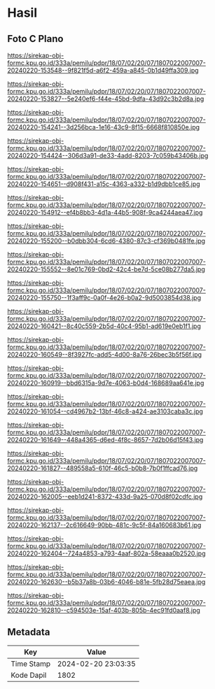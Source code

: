 # Hasil

## Foto C Plano

https://sirekap-obj-formc.kpu.go.id/333a/pemilu/pdpr/18/07/02/20/07/1807022007007-20240220-153548--9f821f5d-a6f2-459a-a845-0b1d49ffa309.jpg

https://sirekap-obj-formc.kpu.go.id/333a/pemilu/pdpr/18/07/02/20/07/1807022007007-20240220-153827--5e240ef6-f44e-45bd-9dfa-43d92c3b2d8a.jpg

https://sirekap-obj-formc.kpu.go.id/333a/pemilu/pdpr/18/07/02/20/07/1807022007007-20240220-154241--3d256bca-1e16-43c9-8f15-6668f810850e.jpg

https://sirekap-obj-formc.kpu.go.id/333a/pemilu/pdpr/18/07/02/20/07/1807022007007-20240220-154424--306d3a91-de33-4add-8203-7c059b43406b.jpg

https://sirekap-obj-formc.kpu.go.id/333a/pemilu/pdpr/18/07/02/20/07/1807022007007-20240220-154651--d908f431-a15c-4363-a332-b1d9dbb1ce85.jpg

https://sirekap-obj-formc.kpu.go.id/333a/pemilu/pdpr/18/07/02/20/07/1807022007007-20240220-154912--ef4b8bb3-4d1a-44b5-908f-9ca4244aea47.jpg

https://sirekap-obj-formc.kpu.go.id/333a/pemilu/pdpr/18/07/02/20/07/1807022007007-20240220-155200--b0dbb304-6cd6-4380-87c3-cf369b0481fe.jpg

https://sirekap-obj-formc.kpu.go.id/333a/pemilu/pdpr/18/07/02/20/07/1807022007007-20240220-155552--8e01c769-0bd2-42c4-be7d-5ce08b277da5.jpg

https://sirekap-obj-formc.kpu.go.id/333a/pemilu/pdpr/18/07/02/20/07/1807022007007-20240220-155750--1f3aff9c-0a0f-4e26-b0a2-9d5003854d38.jpg

https://sirekap-obj-formc.kpu.go.id/333a/pemilu/pdpr/18/07/02/20/07/1807022007007-20240220-160421--8c40c559-2b5d-40c4-95b1-ad619e0eb1f1.jpg

https://sirekap-obj-formc.kpu.go.id/333a/pemilu/pdpr/18/07/02/20/07/1807022007007-20240220-160549--8f3927fc-add5-4d00-8a76-26bec3b5f56f.jpg

https://sirekap-obj-formc.kpu.go.id/333a/pemilu/pdpr/18/07/02/20/07/1807022007007-20240220-160919--bbd6315a-9d7e-4063-b0d4-168689aa641e.jpg

https://sirekap-obj-formc.kpu.go.id/333a/pemilu/pdpr/18/07/02/20/07/1807022007007-20240220-161054--cd4967b2-13bf-46c8-a424-ae3103caba3c.jpg

https://sirekap-obj-formc.kpu.go.id/333a/pemilu/pdpr/18/07/02/20/07/1807022007007-20240220-161649--448a4365-d6ed-4f8c-8657-7d2b06d15f43.jpg

https://sirekap-obj-formc.kpu.go.id/333a/pemilu/pdpr/18/07/02/20/07/1807022007007-20240220-161827--489558a5-610f-46c5-b0b8-7b0f1ffcad76.jpg

https://sirekap-obj-formc.kpu.go.id/333a/pemilu/pdpr/18/07/02/20/07/1807022007007-20240220-162005--eeb1d241-8372-433d-9a25-070d8f02cdfc.jpg

https://sirekap-obj-formc.kpu.go.id/333a/pemilu/pdpr/18/07/02/20/07/1807022007007-20240220-162137--2c616649-90bb-481c-9c5f-84a160683b61.jpg

https://sirekap-obj-formc.kpu.go.id/333a/pemilu/pdpr/18/07/02/20/07/1807022007007-20240220-162404--724a4853-a793-4aaf-802a-58eaaa0b2520.jpg

https://sirekap-obj-formc.kpu.go.id/333a/pemilu/pdpr/18/07/02/20/07/1807022007007-20240220-162630--b5b37a8b-03b6-4046-b81e-5fb28d75eaea.jpg

https://sirekap-obj-formc.kpu.go.id/333a/pemilu/pdpr/18/07/02/20/07/1807022007007-20240220-162810--c594503e-15af-403b-805b-4ec91fd0aaf8.jpg


## Metadata

| Key        | Value               |
| ---------- | ------------------- |
| Time Stamp | 2024-02-20 23:03:35 |
| Kode Dapil | 1802                |



